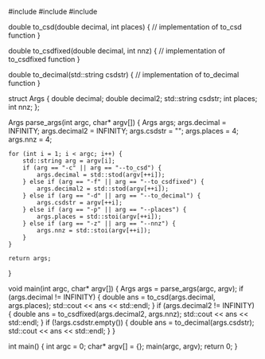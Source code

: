 #include <iostream>
#include <string>
#include <cmath>

double to_csd(double decimal, int places) {
// implementation of to_csd function
}

double to_csdfixed(double decimal, int nnz) {
// implementation of to_csdfixed function
}

double to_decimal(std::string csdstr) {
// implementation of to_decimal function
}

struct Args {
double decimal;
double decimal2;
std::string csdstr;
int places;
int nnz;
};

Args parse_args(int argc, char\* argv[]) {
Args args;
args.decimal = INFINITY;
args.decimal2 = INFINITY;
args.csdstr = "";
args.places = 4;
args.nnz = 4;

    for (int i = 1; i < argc; i++) {
        std::string arg = argv[i];
        if (arg == "-c" || arg == "--to_csd") {
            args.decimal = std::stod(argv[++i]);
        } else if (arg == "-f" || arg == "--to_csdfixed") {
            args.decimal2 = std::stod(argv[++i]);
        } else if (arg == "-d" || arg == "--to_decimal") {
            args.csdstr = argv[++i];
        } else if (arg == "-p" || arg == "--places") {
            args.places = std::stoi(argv[++i]);
        } else if (arg == "-z" || arg == "--nnz") {
            args.nnz = std::stoi(argv[++i]);
        }
    }

    return args;

}

void main(int argc, char\* argv[]) {
Args args = parse_args(argc, argv);
if (args.decimal != INFINITY) {
double ans = to_csd(args.decimal, args.places);
std::cout << ans << std::endl;
}
if (args.decimal2 != INFINITY) {
double ans = to_csdfixed(args.decimal2, args.nnz);
std::cout << ans << std::endl;
}
if (!args.csdstr.empty()) {
double ans = to_decimal(args.csdstr);
std::cout << ans << std::endl;
}
}

int main() {
int argc = 0;
char\* argv[] = {};
main(argc, argv);
return 0;
}
